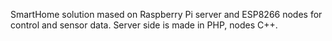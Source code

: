 SmartHome solution mased on Raspberry Pi server 
and ESP8266 nodes for control and sensor data.
Server side is made in PHP, nodes C++.
